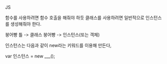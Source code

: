 JS

함수를 사용하려면 함수 호출을 해줘야 하듯 클래스를 사용하려면 일반적으로 인스턴스를 생성해줘야 한다.

붕어빵 틀 -> 클래스
붕어빵 -> 인스턴스(또는 객체)

인스턴스는 다음과 같이 new라는 키워드를 이용해 만든다,

var 인스턴스 = new ___();

